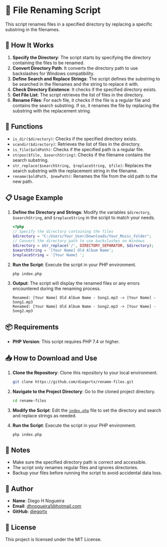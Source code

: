 # 📁 File Renaming Script

This script renames files in a specified directory by replacing a specific substring in the filenames.

## 🚀 How It Works

1. **Specify the Directory**: The script starts by specifying the directory containing the files to be renamed.
2. **Convert Directory Path**: It converts the directory path to use backslashes for Windows compatibility.
3. **Define Search and Replace Strings**: The script defines the substring to be searched in the filenames and the string to replace it with.
4. **Check Directory Existence**: It checks if the specified directory exists.
5. **Get File List**: The script retrieves the list of files in the directory.
6. **Rename Files**: For each file, it checks if the file is a regular file and contains the search substring. If so, it renames the file by replacing the substring with the replacement string.

## 🔧 Functions

- `is_dir($directory)`: Checks if the specified directory exists.
- `scandir($directory)`: Retrieves the list of files in the directory.
- `is_file($oldPath)`: Checks if the specified path is a regular file.
- `strpos($file, $searchString)`: Checks if the filename contains the search substring.
- `str_replace($searchString, $replaceString, $file)`: Replaces the search substring with the replacement string in the filename.
- `rename($oldPath, $newPath)`: Renames the file from the old path to the new path.

## 📋 Usage Example

1. **Define the Directory and Strings**: Modify the variables `$directory`, `$searchString`, and `$replaceString` in the script to match your needs.

   ```php
   <?php
   // Specify the directory containing the files
   $directory = "C:/Users/Your_User/Downloads/Your_Music_Folder";
   // Convert the directory path to use backslashes on Windows
   $directory = str_replace('/', DIRECTORY_SEPARATOR, $directory);
   $searchString = '[Your Name] Old Album Name';
   $replaceString = '[Your Name] ';
   ```

2. **Run the Script**: Execute the script in your PHP environment.

   ```sh
   php index.php
   ```

3. **Output**: The script will display the renamed files or any errors encountered during the renaming process.
   ```
   Renamed: [Your Name] Old Album Name - Song1.mp3 -> [Your Name] - Song1.mp3
   Renamed: [Your Name] Old Album Name - Song2.mp3 -> [Your Name] - Song2.mp3
   ```

## 📦 Requirements

- **PHP Version**: This script requires PHP 7.4 or higher.

## 📥 How to Download and Use

1. **Clone the Repository**: Clone this repository to your local environment.

   ```sh
   git clone https://github.com/diegortx/rename-files.git
   ```

2. **Navigate to the Project Directory**: Go to the cloned project directory.

   ```sh
   cd rename-files
   ```

3. **Modify the Script**: Edit the [`index.php`](index.php) file to set the directory and search and replace strings as needed.

4. **Run the Script**: Execute the script in your PHP environment.

   ```sh
   php index.php
   ```

## 📝 Notes

- Make sure the specified directory path is correct and accessible.
- The script only renames regular files and ignores directories.
- Backup your files before running the script to avoid accidental data loss.

## 👤 Author

- **Name**: Diego H Nogueira
- **Email**: [dhnogueira1@hotmail.com](mailto:dhnogueira1@hotmail.com)
- **GitHub**: [diegortx](https://github.com/diegortx)

## 📄 License

This project is licensed under the MIT License.
